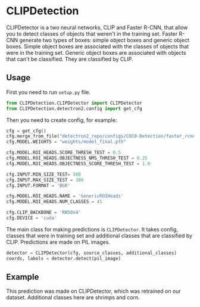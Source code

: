 # CLIPDetection

CLIPDetector is a two neural networks, CLIP and Faster R-CNN, that allow you to detect classes of objects that weren't in the training set. Faster R-CNN generate two types of boxes: simple object boxes and generic object boxes. Simple object boxes are associated with the classes of objects that were in the training set. Generic object boxes are associated with objects that can't be classified. They are classified by CLIP.

## Usage

First you need to run `setup.py` file.

```python
from CLIPDetection.CLIPDetector import CLIPDetector
from CLIPDetection.detectron2.config import get_cfg
```

Then you need to create config, for example:

```python
cfg = get_cfg()
cfg.merge_from_file("detectron2_repo/configs/COCO-Detection/faster_rcnn_R_50_FPN_3x.yaml")
cfg.MODEL.WEIGHTS = "weights/model_final.pth"

cfg.MODEL.ROI_HEADS.SCORE_THRESH_TEST = 0.5
cfg.MODEL.ROI_HEADS.OBJECTNESS_NMS_THRESH_TEST = 0.25
cfg.MODEL.ROI_HEADS.OBJECTNESS_SCORE_THRESH_TEST = 1.0

cfg.INPUT.MIN_SIZE_TEST= 300
cfg.INPUT.MAX_SIZE_TEST = 300
cfg.INPUT.FORMAT = 'BGR'

cfg.MODEL.ROI_HEADS.NAME = 'GenericROIHeads'
cfg.MODEL.ROI_HEADS.NUM_CLASSES = 41

cfg.CLIP_BACKBONE = 'RN50x4'
cfg.DEVICE = 'cuda'
```

The main class for making predictions is `CLIPDetector`. It takes config, classes that were in training set and additional classes that are classified by CLIP. Predictions are made on PIL images.


```python
detector = CLIPDetector(cfg, source_classes, additional_classes)
coords, labels = detector.detect(pil_image)
```

## Example

This prediction was made on CLIPDetector, which was retrained on our dataset. Additional classes here are shrimps and corn.
